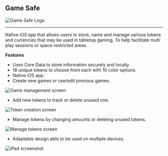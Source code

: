 **Game Safe**
-------------
![Game Safe Logo](https://i.imgur.com/h0g8XSVm.png)

---------
Native iOS app that allows users to store, name and manage various tokens and currencies that may be used in tabletop gaming. To help facilitate multi play sessions or space restricted areas.

**Features**
 - Uses Core Data to store information securely and locally. 
 - 18 unique tokens to choose from each with 10 color options.
 - Native iOS app.
 - Create new games or use/edit previous games.

![Game management screen](https://i.imgur.com/rg4D8rxl.png)

 - Add new tokens to track or delete unused one.

![Token creation screen](https://i.imgur.com/Y9KDYr6l.png)

 - Manage tokens by changing amounts or deleting unused tokens.

![Manage tokens screen](https://i.imgur.com/knr7uPkl.png)

 - Adaptable design able to be used on multiple devices.

![iPad screenshot](https://i.imgur.com/okVMKXfl.png)
